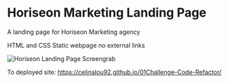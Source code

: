 # Horiseon Marketing Landing Page
 A landing page for Horiseon Marketing agency 
 
HTML and CSS Static webpage no external links

![Horiseon Landing Page Screengrab](horiseion-screengrab.png)


To deployed site: https://celinalou92.github.io/01Challenge-Code-Refactor/